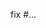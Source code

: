 <!--
    - Garder la PR en DRAFT mode jusqu'à ce qu'elle soit prête.
    - L'associer à l'issue GH (avec les mots clés fix, resolve, close... suivi de #<issue_nb> )
    - Merci de nommer les commits / PRs en français (ils seront ajoutés au CHANGELOG.md)
    - Merci de fixer la CI avant review
    - Une fois prête, merci de rebaser avant
    - Pas de merge commit, stp. Faire plutôt "git rebase master"
    - Une fois la PR validée, merger avec "Squash and merge" ou "Rebase and merge" si cela a du sens.
-->

fix #...

<!-- Une description  -->
<!-- Si changements visuels, merci d'ajouter des screenshots ou videos -->
